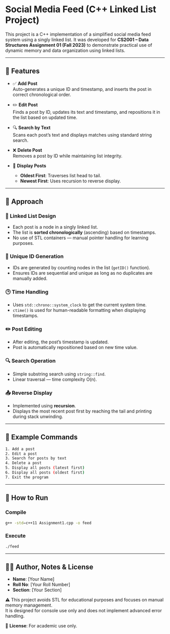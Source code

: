 # Social Media Feed (C++ Linked List Project)

This project is a C++ implementation of a simplified social media feed system using a singly linked list. It was developed for **CS2001 – Data Structures Assignment 01 (Fall 2023)** to demonstrate practical use of dynamic memory and data organization using linked lists.

---

## 📌 Features

- ✅ **Add Post**  
  Auto-generates a unique ID and timestamp, and inserts the post in correct chronological order.

- ✏️ **Edit Post**  
  Finds a post by ID, updates its text and timestamp, and repositions it in the list based on updated time.

- 🔍 **Search by Text**  
  Scans each post’s text and displays matches using standard string search.

- ❌ **Delete Post**  
  Removes a post by ID while maintaining list integrity.

- 📃 **Display Posts**  
  - **Oldest First**: Traverses list head to tail.
  - **Newest First**: Uses recursion to reverse display.

---

## 🧠 Approach

### 🔗 Linked List Design

- Each post is a node in a singly linked list.
- The list is **sorted chronologically** (ascending) based on timestamps.
- No use of STL containers — manual pointer handling for learning purposes.

### 📌 Unique ID Generation

- IDs are generated by counting nodes in the list (`getID()` function).
- Ensures IDs are sequential and unique as long as no duplicates are manually added.

### 🕒 Time Handling

- Uses `std::chrono::system_clock` to get the current system time.
- `ctime()` is used for human-readable formatting when displaying timestamps.

### ✏️ Post Editing

- After editing, the post’s timestamp is updated.
- Post is automatically repositioned based on new time value.

### 🔍 Search Operation

- Simple substring search using `string::find`.
- Linear traversal — time complexity O(n).

### 📤 Reverse Display

- Implemented using **recursion**.
- Displays the most recent post first by reaching the tail and printing during stack unwinding.

---

## 🧪 Example Commands

```bash
1. Add a post
2. Edit a post
3. Search for posts by text
4. Delete a post
5. Display all posts (latest first)
6. Display all posts (oldest first)
7. Exit the program
```

---

## 🚀 How to Run

### Compile

```bash
g++ -std=c++11 Assignment1.cpp -o feed
```

### Execute

```bash
./feed
```

---

## 👨‍💻 Author, Notes & License

- **Name**: [Your Name]  
- **Roll No**: [Your Roll Number]  
- **Section**: [Your Section]

⚠️ This project avoids STL for educational purposes and focuses on manual memory management.  
It is designed for console use only and does not implement advanced error handling.

📜 **License**: For academic use only.
